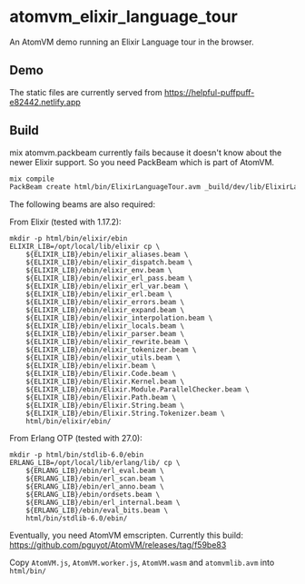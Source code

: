 # atomvm_elixir_language_tour

An AtomVM demo running an Elixir Language tour in the browser.

## Demo

The static files are currently served from https://helpful-puffpuff-e82442.netlify.app

## Build

mix atomvm.packbeam currently fails because it doesn't know about the newer Elixir support.
So you need PackBeam which is part of AtomVM.

```sh
mix compile
PackBeam create html/bin/ElixirLanguageTour.avm _build/dev/lib/ElixirLanguageTour/ebin/Elixir.ElixirLanguageTour.beam _build/dev/lib/ElixirLanguageTour/ebin/elixir_config.beam
```

The following beams are also required:

From Elixir (tested with 1.17.2):
```
mkdir -p html/bin/elixir/ebin
ELIXIR_LIB=/opt/local/lib/elixir cp \
    ${ELIXIR_LIB}/ebin/elixir_aliases.beam \
    ${ELIXIR_LIB}/ebin/elixir_dispatch.beam \
    ${ELIXIR_LIB}/ebin/elixir_env.beam \
    ${ELIXIR_LIB}/ebin/elixir_erl_pass.beam \
    ${ELIXIR_LIB}/ebin/elixir_erl_var.beam \
    ${ELIXIR_LIB}/ebin/elixir_erl.beam \
    ${ELIXIR_LIB}/ebin/elixir_errors.beam \
    ${ELIXIR_LIB}/ebin/elixir_expand.beam \
    ${ELIXIR_LIB}/ebin/elixir_interpolation.beam \
    ${ELIXIR_LIB}/ebin/elixir_locals.beam \
    ${ELIXIR_LIB}/ebin/elixir_parser.beam \
    ${ELIXIR_LIB}/ebin/elixir_rewrite.beam \
    ${ELIXIR_LIB}/ebin/elixir_tokenizer.beam \
    ${ELIXIR_LIB}/ebin/elixir_utils.beam \
    ${ELIXIR_LIB}/ebin/elixir.beam \
    ${ELIXIR_LIB}/ebin/Elixir.Code.beam \
    ${ELIXIR_LIB}/ebin/Elixir.Kernel.beam \
    ${ELIXIR_LIB}/ebin/Elixir.Module.ParallelChecker.beam \
    ${ELIXIR_LIB}/ebin/Elixir.Path.beam \
    ${ELIXIR_LIB}/ebin/Elixir.String.beam \
    ${ELIXIR_LIB}/ebin/Elixir.String.Tokenizer.beam \
    html/bin/elixir/ebin/
```

From Erlang OTP (tested with 27.0):
```
mkdir -p html/bin/stdlib-6.0/ebin
ERLANG_LIB=/opt/local/lib/erlang/lib/ cp \
    ${ERLANG_LIB}/ebin/erl_eval.beam \
    ${ERLANG_LIB}/ebin/erl_scan.beam \
    ${ERLANG_LIB}/ebin/erl_anno.beam \
    ${ERLANG_LIB}/ebin/ordsets.beam \
    ${ERLANG_LIB}/ebin/erl_internal.beam \
    ${ERLANG_LIB}/ebin/eval_bits.beam \
    html/bin/stdlib-6.0/ebin/
```

Eventually, you need AtomVM emscripten. Currently this build: https://github.com/pguyot/AtomVM/releases/tag/f59be83

Copy `AtomVM.js`, `AtomVM.worker.js`, `AtomVM.wasm` and `atomvmlib.avm` into `html/bin/`
